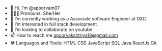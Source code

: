 - 👋 Hi, I’m @apoorvam07
- 👩🏻‍💻 Pronouns: She/Her
- 💼 I’m currently working as a Associate software Engineer at DXC.
- 👀 I’m interested in full stack development
- 💞️ I’m looking to collaborate on youtube
- 📫 How to reach me apoorvakshtriya18@gmail.com
- 🛠️ Languages and Tools:
HTML  CSS  JavaScript  SQL   Java  ReactJs  Git



